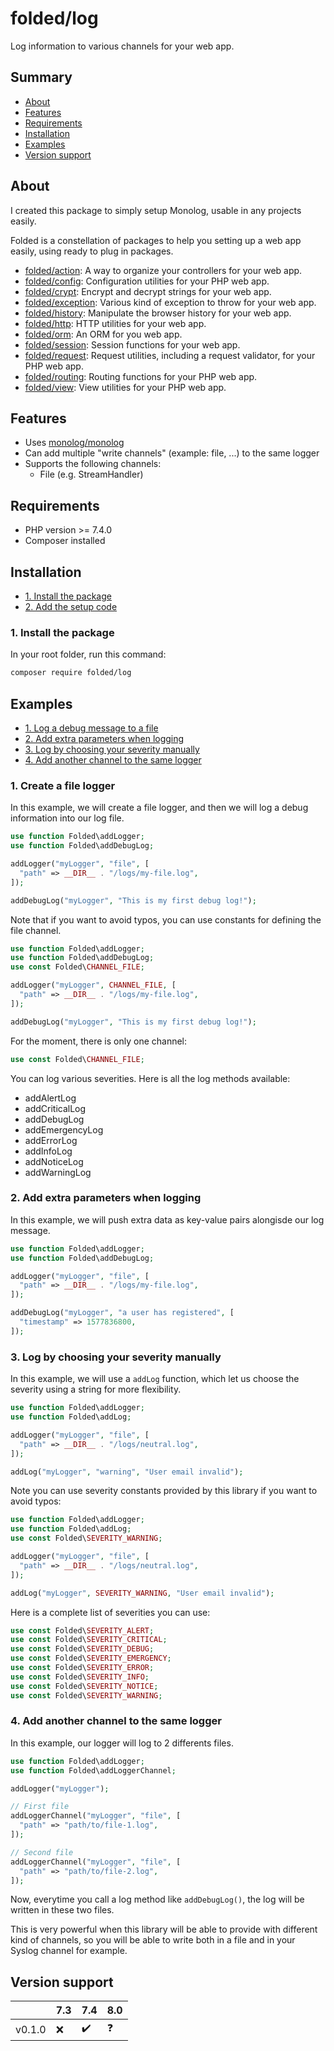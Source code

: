 # folded/log

Log information to various channels for your web app.

## Summary

- [About](#about)
- [Features](#features)
- [Requirements](#requirements)
- [Installation](#installation)
- [Examples](#examples)
- [Version support](#version-support)

## About

I created this package to simply setup Monolog, usable in any projects easily.

Folded is a constellation of packages to help you setting up a web app easily, using ready to plug in packages.

- [folded/action](https://github.com/folded-php/action): A way to organize your controllers for your web app.
- [folded/config](https://github.com/folded-php/config): Configuration utilities for your PHP web app.
- [folded/crypt](https://github.com/folded-php/crypt): Encrypt and decrypt strings for your web app.
- [folded/exception](https://github.com/folded-php/exception): Various kind of exception to throw for your web app.
- [folded/history](https://github.com/folded-php/history): Manipulate the browser history for your web app.
- [folded/http](https://github.com/folded-php/http): HTTP utilities for your web app.
- [folded/orm](https://github.com/folded-php/orm): An ORM for you web app.
- [folded/session](https://github.com/folded-php/session): Session functions for your web app.
- [folded/request](https://github.com/folded-php/request): Request utilities, including a request validator, for your PHP web app.
- [folded/routing](https://github.com/folded-php/routing): Routing functions for your PHP web app.
- [folded/view](https://github.com/folded-php/view): View utilities for your PHP web app.

## Features

- Uses [monolog/monolog](https://github.com/Seldaek/monolog)
- Can add multiple "write channels" (example: file, ...) to the same logger
- Supports the following channels:
  - File (e.g. StreamHandler)

## Requirements

- PHP version >= 7.4.0
- Composer installed

## Installation

- [1. Install the package](#1-install-the-package)
- [2. Add the setup code](#2-add-the-setup-code)

### 1. Install the package

In your root folder, run this command:

```bash
composer require folded/log
```

## Examples

- [1. Log a debug message to a file](#1-log-a-debug-message-to-a-file)
- [2. Add extra parameters when logging](#2-add-extra-parameters-when-logging)
- [3. Log by choosing your severity manually](#3-log-by-choosing-your-severity-manually)
- [4. Add another channel to the same logger](#4-add-another-channel-to-the-same-logger)

### 1. Create a file logger

In this example, we will create a file logger, and then we will log a debug information into our log file.

```php
use function Folded\addLogger;
use function Folded\addDebugLog;

addLogger("myLogger", "file", [
  "path" => __DIR__ . "/logs/my-file.log",
]);

addDebugLog("myLogger", "This is my first debug log!");
```

Note that if you want to avoid typos, you can use constants for defining the file channel.

```php
use function Folded\addLogger;
use function Folded\addDebugLog;
use const Folded\CHANNEL_FILE;

addLogger("myLogger", CHANNEL_FILE, [
  "path" => __DIR__ . "/logs/my-file.log",
]);

addDebugLog("myLogger", "This is my first debug log!");
```

For the moment, there is only one channel:

```php
use const Folded\CHANNEL_FILE;
```

You can log various severities. Here is all the log methods available:

- addAlertLog
- addCriticalLog
- addDebugLog
- addEmergencyLog
- addErrorLog
- addInfoLog
- addNoticeLog
- addWarningLog

### 2. Add extra parameters when logging

In this example, we will push extra data as key-value pairs alongisde our log message.

```php
use function Folded\addLogger;
use function Folded\addDebugLog;

addLogger("myLogger", "file", [
  "path" => __DIR__ . "/logs/my-file.log",
]);

addDebugLog("myLogger", "a user has registered", [
  "timestamp" => 1577836800,
]);
```

### 3. Log by choosing your severity manually

In this example, we will use a `addLog` function, which let us choose the severity using a string for more flexibility.

```php
use function Folded\addLogger;
use function Folded\addLog;

addLogger("myLogger", "file", [
  "path" => __DIR__ . "/logs/neutral.log",
]);

addLog("myLogger", "warning", "User email invalid");
```

Note you can use severity constants provided by this library if you want to avoid typos:

```php
use function Folded\addLogger;
use function Folded\addLog;
use const Folded\SEVERITY_WARNING;

addLogger("myLogger", "file", [
  "path" => __DIR__ . "/logs/neutral.log",
]);

addLog("myLogger", SEVERITY_WARNING, "User email invalid");
```

Here is a complete list of severities you can use:

```php
use const Folded\SEVERITY_ALERT;
use const Folded\SEVERITY_CRITICAL;
use const Folded\SEVERITY_DEBUG;
use const Folded\SEVERITY_EMERGENCY;
use const Folded\SEVERITY_ERROR;
use const Folded\SEVERITY_INFO;
use const Folded\SEVERITY_NOTICE;
use const Folded\SEVERITY_WARNING;
```

### 4. Add another channel to the same logger

In this example, our logger will log to 2 differents files.

```php
use function Folded\addLogger;
use function Folded\addLoggerChannel;

addLogger("myLogger");

// First file
addLoggerChannel("myLogger", "file", [
  "path" => "path/to/file-1.log",
]);

// Second file
addLoggerChannel("myLogger", "file", [
  "path" => "path/to/file-2.log",
]);
```

Now, everytime you call a log method like `addDebugLog()`, the log will be written in these two files.

This is very powerful when this library will be able to provide with different kind of channels, so you will be able to write both in a file and in your Syslog channel for example.

## Version support

|        | 7.3 | 7.4 | 8.0 |
| ------ | --- | --- | --- |
| v0.1.0 | ❌  | ✔️  | ❓  |
